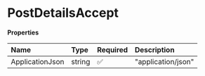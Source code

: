 # PostDetailsAccept

**Properties**

| Name            | Type   | Required | Description        |
| :-------------- | :----- | :------- | :----------------- |
| ApplicationJson | string | ✅       | "application/json" |

<!-- This file was generated by liblab | https://liblab.com/ -->

